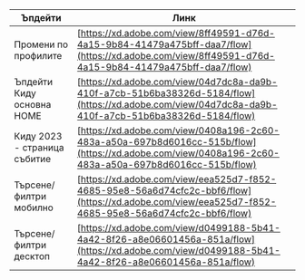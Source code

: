 | Ъпдейти | Линк |
| --- | --- |
| Промени по профилите | [https://xd.adobe.com/view/8ff49591-d76d-4a15-9b84-41479a475bff-daa7/flow](https://xd.adobe.com/view/8ff49591-d76d-4a15-9b84-41479a475bff-daa7/flow) |
| Ъпдейти Киду основна HOME | [https://xd.adobe.com/view/04d7dc8a-da9b-410f-a7cb-51b6ba38326d-5184/flow](https://xd.adobe.com/view/04d7dc8a-da9b-410f-a7cb-51b6ba38326d-5184/flow) |
| Киду 2023 - страница събитие | [https://xd.adobe.com/view/0408a196-2c60-483a-a50a-697b8d6016cc-515b/flow](https://xd.adobe.com/view/0408a196-2c60-483a-a50a-697b8d6016cc-515b/flow) |
| Търсене/филтри мобилно | [https://xd.adobe.com/view/eea525d7-f852-4685-95e8-56a6d74cfc2c-bbf6/flow](https://xd.adobe.com/view/eea525d7-f852-4685-95e8-56a6d74cfc2c-bbf6/flow) |
| Търсене/филтри десктоп | [https://xd.adobe.com/view/d0499188-5b41-4a42-8f26-a8e06601456a-851a/flow](https://xd.adobe.com/view/d0499188-5b41-4a42-8f26-a8e06601456a-851a/flow) |
